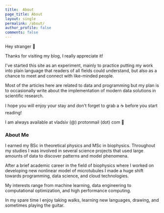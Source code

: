 ```yaml
---
title:  About
page_title: About
layout: single
permalink: /about/
author_profile: false
comments: false
---
```


Hey stranger :wave:

Thanks for visiting my blog, I really appreciate it!

I've started this site as an experiment, mainly to practice putting my work into plain language that readers of all fields could understand, but also as 
a chance to meet and connect with like-minded people.

Most of the articles here are related to data and programming but my plan is to occasionally write about the implementation of modern data solutions in 
scientific research.

I hope you will enjoy your stay and don't forget to grab a :coffee: before you start reading!

I am always available at vladsiv (@) protonmail (dot) com :email:

### About Me

I earned my BSc in theoretical physics and MSc in biophysics. Throughout my studies I was involved in several science projects that used large amounts of data to discover patterns and model phenomena.

After a brief academic career in the field of biophysics where I worked on developing new nonlinear model of microtubules I made a huge shift towards programming, data science, and cloud technologies.

My interests range from machine learning, data engineering to computational optimization, and high performance computing.

In my spare time I enjoy taking walks, learning new languages, drawing, and sometimes playing the guitar.
